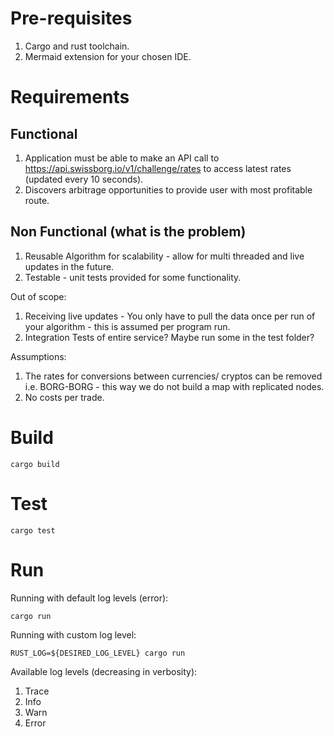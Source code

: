 # Pre-requisites

1. Cargo and rust toolchain.
2. Mermaid extension for your chosen IDE.

# Requirements

## Functional

1. Application must be able to make an API call to https://api.swissborg.io/v1/challenge/rates to access latest rates (updated every 10 seconds).
2. Discovers arbitrage opportunities to provide user with most profitable route.

## Non Functional (what is the problem)

1. Reusable Algorithm for scalability - allow for multi threaded and live updates in the future.
2. Testable - unit tests provided for some functionality.

Out of scope:

1. Receiving live updates - You only have to pull the data once per run of your algorithm - this is assumed per program run.
2. Integration Tests of entire service? Maybe run some in the test folder?

Assumptions:

1. The rates for conversions between currencies/ cryptos can be removed i.e. BORG-BORG - this way we do not build a map with replicated nodes.
2. No costs per trade.

# Build

`cargo build`

# Test

`cargo test`

# Run

Running with default log levels (error):

`cargo run`

Running with custom log level:

`RUST_LOG=${DESIRED_LOG_LEVEL} cargo run`

Available log levels (decreasing in verbosity):

1. Trace
2. Info
3. Warn
4. Error

